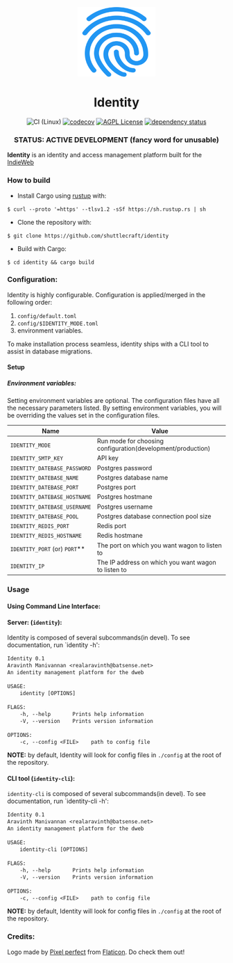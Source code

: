 <div align="center">
<img src="assets/fingerprint.svg" alt="Wagon" width="180" height="160" />

# Identity

![CI (Linux)](<https://github.com/shuttlecraft/identity/workflows/CI%20(Linux)/badge.svg>)
[![codecov](https://codecov.io/gh/shuttlecraft/identity/branch/master/graph/badge.svg?token=4HjfPHCBEN)](https://codecov.io/gh/shuttlecraft/identity)
[![AGPL License](https://img.shields.io/badge/license-AGPL-blue.svg)](http://www.gnu.org/licenses/agpl-3.0)
[![dependency status](https://deps.rs/repo/github/shuttlecraft/identity/status.svg)](https://deps.rs/repo/github/shuttlecraft/identity)

### STATUS: ACTIVE DEVELOPMENT (fancy word for unusable)

</div>

**Identity** is an identity and access management platform built for the
[IndieWeb](indieweb.org)

### How to build

- Install Cargo using [rustup](https://rustup.rs/) with:

```
$ curl --proto '=https' --tlsv1.2 -sSf https://sh.rustup.rs | sh
```

- Clone the repository with:

```
$ git clone https://github.com/shuttlecraft/identity
```

- Build with Cargo:

```
$ cd identity && cargo build
```

### Configuration:

Identity is highly configurable.
Configuration is applied/merged in the following order:

1. `config/default.toml`
2. `config/$IDENTITY_MODE.toml`
3. environment variables.

To make installation process seamless, identity ships with a CLI tool to
assist in database migrations.

#### Setup

##### Environment variables:

Setting environment variables are optional. The configuration files have
all the necessary parameters listed. By setting environment variables,
you will be overriding the values set in the configuration files.

| Name                            | Value                                                       |
| ------------------------------- | ----------------------------------------------------------- |
| `IDENTITY_MODE`                 | Run mode for choosing configuration(development/production) |
| `IDENTITY_SMTP_KEY`             | API key                                                     |
| `IDENTITY_DATEBASE_PASSWORD`    | Postgres password                                           |
| `IDENTITY_DATEBASE_NAME`        | Postgres database name                                      |
| `IDENTITY_DATEBASE_PORT`        | Postgres port                                               |
| `IDENTITY_DATEBASE_HOSTNAME`    | Postgres hostmane                                           |
| `IDENTITY_DATEBASE_USERNAME`    | Postgres username                                           |
| `IDENTITY_DATEBASE_POOL`        | Postgres database connection pool size                      |
| `IDENTITY_REDIS_PORT`           | Redis port                                                  |
| `IDENTITY_REDIS_HOSTNAME`       | Redis hostmane                                              |
| `IDENTITY_PORT` (or) `PORT`\*\* | The port on which you want wagon to listen to               |
| `IDENTITY_IP`                   | The IP address on which you want wagon to listen to         |

### Usage

#### Using Command Line Interface:

#### Server: (`identity`):

Identity is composed of several subcommands(in devel). To see
documentation, run `identity -h':

```
Identity 0.1
Aravinth Manivannan <realaravinth@batsense.net>
An identity management platform for the dweb

USAGE:
    identity [OPTIONS]

FLAGS:
    -h, --help       Prints help information
    -V, --version    Prints version information

OPTIONS:
    -c, --config <FILE>    path to config file
```

**NOTE:** by default, Identity will look for config files in `./config`
at the root of the repository.

#### CLI tool (`identity-cli`):
`identity-cli` is composed of several subcommands(in devel). To see
documentation, run `identity-cli -h':

```
Identity 0.1
Aravinth Manivannan <realaravinth@batsense.net>
An identity management platform for the dweb

USAGE:
    identity-cli [OPTIONS]

FLAGS:
    -h, --help       Prints help information
    -V, --version    Prints version information

OPTIONS:
    -c, --config <FILE>    path to config file
```

**NOTE:** by default, Identity will look for config files in `./config`
at the root of the repository.


### Credits:

Logo made by [Pixel perfect](https://icon54.com/) from
[Flaticon](https://www.flaticon.com). Do check them out!
